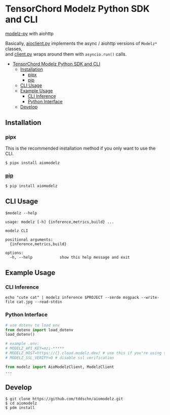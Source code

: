 # TensorChord Modelz Python SDK and CLI

[modelz-py](https://github.com/tensorchord/modelz-py) with aiohttp

Basically, [aioclient.py](modelz/aioclient.py) implements the async / aiohttp versions of `Modelz*` classes,  
and [client.py](modelz/client.py) wraps around them with `asyncio.run()` calls.

- [TensorChord Modelz Python SDK and CLI](#tensorchord-modelz-python-sdk-and-cli)
  - [Installation](#installation)
    - [pipx](#pipx)
    - [pip](#pip)
  - [CLI Usage](#cli-usage)
  - [Example Usage](#example-usage)
    - [CLI Inference](#cli-inference)
    - [Python Interface](#python-interface)
  - [Develop](#develop)

## Installation

### pipx

This is the recommended installation method if you only want to use the CLI.

```
$ pipx install aiomodelz
```

### [pip](https://pypi.org/project/aiomodelz/)

```
$ pip install aiomodelz
```


## CLI Usage

```shell
$modelz --help

usage: modelz [-h] {inference,metrics,build} ...

modelz CLI

positional arguments:
  {inference,metrics,build}

options:
  -h, --help            show this help message and exit
```

## Example Usage
### CLI Inference

```shell
echo "cute cat" | modelz inference $PROJECT --serde msgpack --write-file cat.jpg --read-stdin
```
### Python Interface

```python
# use dotenv to load env
from dotenv import load_dotenv
load_dotenv()

# example .env:
# MODELZ_API_KEY=mzi-*****
# MODELZ_HOST=https://{}.cloud.modelz.dev/ # use this if you're using the dev modelz cluster
# MODELZ_SSL_VERIFY=0 # disable ssl verification

from modelz import AioModelzClient, ModelzClient
...

```



## Develop

```
$ git clone https://github.com/tddschn/aiomodelz.git
$ cd aiomodelz
$ pdm install
```
